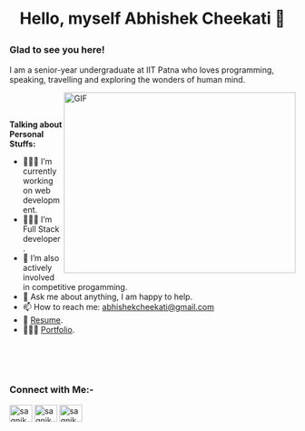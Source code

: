 # <p align='center'> Hello, myself Abhishek Cheekati 👋</p>

### Glad to see you here!

I am a senior-year undergraduate at IIT Patna who loves programming, speaking, travelling and exploring the wonders of human mind.

<img align="right" alt="GIF" src="https://github.com/Gapur/Gapur/blob/master/coding.gif?raw=true" width="408" height="318" />

<br>
<br>
  
**Talking about Personal Stuffs:**

- 👨🏻‍💻 I’m currently working on web development.
- 👨🏻‍💻 I’m Full Stack developer .
- 🚀 I’m also actively involved in competitive progamming.
- 💬 Ask me about anything, I am happy to help.
- 📫 How to reach me: abhishekcheekati@gmail.com
- 📝 [Resume](https://drive.google.com/file/d/1oyaR3cWHMBIqPvV9rHP99vAC1mNgK9vb/view?usp=drive_link).
- 👨🏻‍💻 [Portfolio](abhishekcheekati-portfolio.netlify.app).

<br>
<br>
<br>


<h3 align="left">Connect with Me:-</h3>
<p align="left">


<a href="https://www.linkedin.com/in/abhishek-cheekati-b90421227/" target="blank"><img align="center" src="https://cdn.jsdelivr.net/npm/simple-icons@3.0.1/icons/linkedin.svg" alt="sagnikmitra" height="30" width="40" /></a>
<a href="https://codeforces.com/profile/knight_IITP" target="blank"><img align="center" src="https://cdn.jsdelivr.net/npm/simple-icons@3.0.1/icons/codeforces.svg" alt="sagnikmitra" height="30" width="40" /></a>
<a href="https://leetcode.com/knight__IITP/" target="blank"><img align="center" src="https://th.bing.com/th/id/OIP.5sfi252DgFWnuwUNHhwlXwAAAA?w=144&h=150&c=7&r=0&o=5&dpr=1.3&pid=1.7" alt="sagnikmitra" height="30" width="40" /></a>
</p>

<br>
<br>
<br>
